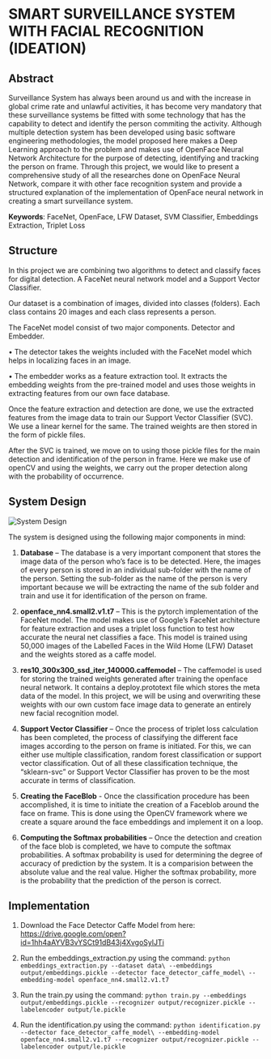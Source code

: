 # SMART SURVEILLANCE SYSTEM WITH FACIAL RECOGNITION (IDEATION)

## Abstract

Surveillance System has always been around us and with the increase in global crime
rate and unlawful activities, it has become very mandatory that these surveillance
systems be fitted with some technology that has the capability to detect and identify
the person commiting the activity. Although multiple detection system has been
developed using basic software engineering methodologies, the model proposed here
makes a Deep Learning approach to the problem and makes use of OpenFace Neural
Network Architecture for the purpose of detecting, identifying and tracking the
person on frame.
Through this project, we would like to present a comprehensive study of all the
researches done on OpenFace Neural Network, compare it with other face
recognition system and provide a structured explanation of the implementation of
OpenFace neural network in creating a smart surveillance system.

**Keywords**: FaceNet, OpenFace, LFW Dataset, SVM Classifier, Embeddings
Extraction, Triplet Loss

## Structure

In this project we are combining two algorithms to detect and classify faces for digital detection. A FaceNet neural network model and a Support Vector Classifier.

Our dataset is a combination of images, divided into classes (folders). Each class contains 20 images and each class represents a person.

The FaceNet model consist of two major components. Detector and Embedder.

   • The detector takes the weights included with the FaceNet model which helps in localizing faces in an image.
    
   • The embedder works as a feature extraction tool. It extracts the embedding weights from the pre-trained model and uses those weights in extracting features from our own face database.

Once the feature extraction and detection are done, we use the extracted features from the image data to train our Support Vector Classifier (SVC). We use a linear kernel for the same. The trained weights are then stored in the form of pickle files.

After the SVC is trained, we move on to using those pickle files for the main detection and identification of the person in frame. Here we make use of openCV and using the weights, we carry out the proper detection along with the probability of occurrence.

## System Design

![System Design](https://github.com/borneelphukan/Smart-Surveillance-using-OpenFace-Face-Recognition/blob/master/implementation.png)

The system is designed using the following major components in mind:
1. **Database** – The database is a very important component that stores the image data
of the person who’s face is to be detected. Here, the images of every person is stored in
an individual sub-folder with the name of the person. Setting the sub-folder as the
name of the person is very important because we will be extracting the name of the sub
folder and train and use it for identification of the person on frame.

2. **openface_nn4.small2.v1.t7** – This is the pytorch implementation of the FaceNet model. The
model makes use of Google’s FaceNet architecture for feature extraction and uses a triplet
loss function to test how accurate the neural net classifies a face. This model is trained using
50,000 images of the Labelled Faces in the Wild Home (LFW) Dataset and the weights stored as
a caffe model.

3. **res10_300x300_ssd_iter_140000.caffemodel** – The caffemodel is used for storing the
trained weights generated after training the openface neural network. It contains a
deploy.prototext file which stores the meta data of the model. In this project, we will be using
and overwriting these weights with our own custom face image data to generate an entirely new
facial recognition model.

4. **Support Vector Classifier** – Once the process of triplet loss calculation has been completed,
the process of classifying the different face images according to the person on frame is initiated.
For this, we can either use multiple classification, random forest classification or support vector
classification. Out of all these classification technique, the “sklearn-svc” or Support Vector
Classifier has proven to be the most accurate in terms of classification.

5. **Creating the FaceBlob** - Once the classification procedure has been accomplished, it is time
to initiate the creation of a Faceblob around the face on frame. This is done using the OpenCV
framework where we create a square around the face embeddings and implement it on a loop.

6. **Computing the Softmax probabilities** – Once the detection and creation of the face blob is
completed, we have to compute the softmax probabilities. A softmax probability is used for
determining the degree of accuracy of prediction by the system. It is a comparision between the
absolute value and the real value. Higher the softmax probability, more is the probability that
the prediction of the person is correct.

## Implementation

   1. Download the Face Detector Caffe Model from here: https://drive.google.com/open?id=1hh4aAYVB3vYSCt91dB43j4XvgoSylJTi
   
   2. Run the embeddings_extraction.py using the command:
   `python embeddings_extraction.py --dataset data\ --embeddings output/embeddings.pickle --detector face_detector_caffe_model\ --embedding-model openface_nn4.small2.v1.t7`
   
   3. Run the train.py using the command:
   `python train.py --embeddings output/embeddings.pickle --recognizer output/recognizer.pickle --labelencoder output/le.pickle`
   
   4. Run the identification.py using the command:
   `python identification.py --detector face_detector_caffe_model\ --embedding-model openface_nn4.small2.v1.t7 --recognizer output/recognizer.pickle --labelencoder output/le.pickle`
